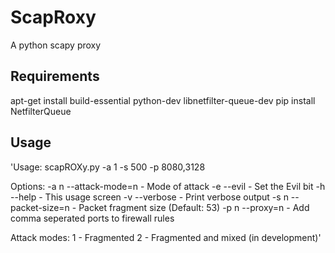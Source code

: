 # ScapRoxy
A python scapy proxy

## Requirements
apt-get install build-essential python-dev libnetfilter-queue-dev
pip install NetfilterQueue

## Usage

'Usage: scapROXy.py -a 1 -s 500 -p 8080,3128

Options:
-a n   --attack-mode=n        - Mode of attack
-e     --evil                 - Set the Evil bit
-h     --help                 - This usage screen
-v     --verbose              - Print verbose output
-s n   --packet-size=n        - Packet fragment size (Default: 53)
-p n   --proxy=n              - Add comma seperated ports to firewall rules

Attack modes:
1 - Fragmented
2 - Fragmented and mixed (in development)'

